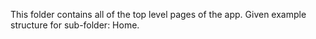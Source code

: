 This folder contains all of the top level pages of the app. Given example structure for sub-folder: Home. 
